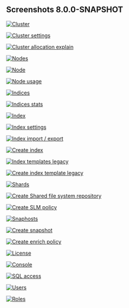 ## Screenshots 8.0.0-SNAPSHOT

[![Cluster](https://raw.githubusercontent.com/stephanediondev/elasticsearch-admin/master/screenshots/8.0.0-SNAPSHOT/resized/resized-cluster.png)](https://raw.githubusercontent.com/stephanediondev/elasticsearch-admin/master/screenshots/8.0.0-SNAPSHOT/original/original-cluster.png)

[![Cluster settings](https://raw.githubusercontent.com/stephanediondev/elasticsearch-admin/master/screenshots/8.0.0-SNAPSHOT/resized/resized-cluster-settings.png)](https://raw.githubusercontent.com/stephanediondev/elasticsearch-admin/master/screenshots/8.0.0-SNAPSHOT/original/original-cluster-settings.png)

[![Cluster allocation explain](https://raw.githubusercontent.com/stephanediondev/elasticsearch-admin/master/screenshots/8.0.0-SNAPSHOT/resized/resized-cluster-allocation-explain.png)](https://raw.githubusercontent.com/stephanediondev/elasticsearch-admin/master/screenshots/8.0.0-SNAPSHOT/original/original-cluster-allocation-explain.png)

[![Nodes](https://raw.githubusercontent.com/stephanediondev/elasticsearch-admin/master/screenshots/8.0.0-SNAPSHOT/resized/resized-nodes.png)](https://raw.githubusercontent.com/stephanediondev/elasticsearch-admin/master/screenshots/8.0.0-SNAPSHOT/original/original-nodes.png)

[![Node](https://raw.githubusercontent.com/stephanediondev/elasticsearch-admin/master/screenshots/8.0.0-SNAPSHOT/resized/resized-node.png)](https://raw.githubusercontent.com/stephanediondev/elasticsearch-admin/master/screenshots/8.0.0-SNAPSHOT/original/original-node.png)

[![Node usage](https://raw.githubusercontent.com/stephanediondev/elasticsearch-admin/master/screenshots/8.0.0-SNAPSHOT/resized/resized-node-usage.png)](https://raw.githubusercontent.com/stephanediondev/elasticsearch-admin/master/screenshots/8.0.0-SNAPSHOT/original/original-node-usage.png)

[![Indices](https://raw.githubusercontent.com/stephanediondev/elasticsearch-admin/master/screenshots/8.0.0-SNAPSHOT/resized/resized-indices.png)](https://raw.githubusercontent.com/stephanediondev/elasticsearch-admin/master/screenshots/8.0.0-SNAPSHOT/original/original-indices.png)

[![Indices stats](https://raw.githubusercontent.com/stephanediondev/elasticsearch-admin/master/screenshots/8.0.0-SNAPSHOT/resized/resized-indices-stats.png)](https://raw.githubusercontent.com/stephanediondev/elasticsearch-admin/master/screenshots/8.0.0-SNAPSHOT/original/original-indices-stats.png)

[![Index](https://raw.githubusercontent.com/stephanediondev/elasticsearch-admin/master/screenshots/8.0.0-SNAPSHOT/resized/resized-index.png)](https://raw.githubusercontent.com/stephanediondev/elasticsearch-admin/master/screenshots/8.0.0-SNAPSHOT/original/original-index.png)

[![Index settings](https://raw.githubusercontent.com/stephanediondev/elasticsearch-admin/master/screenshots/8.0.0-SNAPSHOT/resized/resized-index-settings.png)](https://raw.githubusercontent.com/stephanediondev/elasticsearch-admin/master/screenshots/8.0.0-SNAPSHOT/original/original-index-settings.png)

[![Index import / export](https://raw.githubusercontent.com/stephanediondev/elasticsearch-admin/master/screenshots/8.0.0-SNAPSHOT/resized/resized-index-import-export.png)](https://raw.githubusercontent.com/stephanediondev/elasticsearch-admin/master/screenshots/8.0.0-SNAPSHOT/original/original-index-import-export.png)

[![Create index](https://raw.githubusercontent.com/stephanediondev/elasticsearch-admin/master/screenshots/8.0.0-SNAPSHOT/resized/resized-index-create.png)](https://raw.githubusercontent.com/stephanediondev/elasticsearch-admin/master/screenshots/8.0.0-SNAPSHOT/original/original-index-create.png)

[![Index templates legacy](https://raw.githubusercontent.com/stephanediondev/elasticsearch-admin/master/screenshots/8.0.0-SNAPSHOT/resized/resized-index-templates-legacy.png)](https://raw.githubusercontent.com/stephanediondev/elasticsearch-admin/master/screenshots/8.0.0-SNAPSHOT/original/original-index-templates-legacy.png)

[![Create index template legacy](https://raw.githubusercontent.com/stephanediondev/elasticsearch-admin/master/screenshots/8.0.0-SNAPSHOT/resized/resized-index-templates-create-legacy.png)](https://raw.githubusercontent.com/stephanediondev/elasticsearch-admin/master/screenshots/8.0.0-SNAPSHOT/original/original-index-templates-create-legacy.png)

[![Shards](https://raw.githubusercontent.com/stephanediondev/elasticsearch-admin/master/screenshots/8.0.0-SNAPSHOT/resized/resized-shards.png)](https://raw.githubusercontent.com/stephanediondev/elasticsearch-admin/master/screenshots/8.0.0-SNAPSHOT/original/original-shards.png)

[![Create Shared file system repository](https://raw.githubusercontent.com/stephanediondev/elasticsearch-admin/master/screenshots/8.0.0-SNAPSHOT/resized/resized-repository-create-fs.png)](https://raw.githubusercontent.com/stephanediondev/elasticsearch-admin/master/screenshots/8.0.0-SNAPSHOT/original/original-repository-create-fs.png)

[![Create SLM policy](https://raw.githubusercontent.com/stephanediondev/elasticsearch-admin/master/screenshots/8.0.0-SNAPSHOT/resized/resized-slm-policy-create.png)](https://raw.githubusercontent.com/stephanediondev/elasticsearch-admin/master/screenshots/8.0.0-SNAPSHOT/original/original-slm-policy-create.png)

[![Snaphosts](https://raw.githubusercontent.com/stephanediondev/elasticsearch-admin/master/screenshots/8.0.0-SNAPSHOT/resized/resized-snapshots.png)](https://raw.githubusercontent.com/stephanediondev/elasticsearch-admin/master/screenshots/8.0.0-SNAPSHOT/original/original-snapshots.png)

[![Create snapshot](https://raw.githubusercontent.com/stephanediondev/elasticsearch-admin/master/screenshots/8.0.0-SNAPSHOT/resized/resized-snapshot-create.png)](https://raw.githubusercontent.com/stephanediondev/elasticsearch-admin/master/screenshots/8.0.0-SNAPSHOT/original/original-snapshot-create.png)

[![Create enrich policy](https://raw.githubusercontent.com/stephanediondev/elasticsearch-admin/master/screenshots/8.0.0-SNAPSHOT/resized/resized-enrich-create.png)](https://raw.githubusercontent.com/stephanediondev/elasticsearch-admin/master/screenshots/8.0.0-SNAPSHOT/original/original-enrich-create.png)

[![License](https://raw.githubusercontent.com/stephanediondev/elasticsearch-admin/master/screenshots/8.0.0-SNAPSHOT/resized/resized-license.png)](https://raw.githubusercontent.com/stephanediondev/elasticsearch-admin/master/screenshots/8.0.0-SNAPSHOT/original/original-license.png)

[![Console](https://raw.githubusercontent.com/stephanediondev/elasticsearch-admin/master/screenshots/8.0.0-SNAPSHOT/resized/resized-console.png)](https://raw.githubusercontent.com/stephanediondev/elasticsearch-admin/master/screenshots/8.0.0-SNAPSHOT/original/original-console.png)

[![SQL access](https://raw.githubusercontent.com/stephanediondev/elasticsearch-admin/master/screenshots/8.0.0-SNAPSHOT/resized/resized-sql.png)](https://raw.githubusercontent.com/stephanediondev/elasticsearch-admin/master/screenshots/8.0.0-SNAPSHOT/original/original-sql.png)

[![Users](https://raw.githubusercontent.com/stephanediondev/elasticsearch-admin/master/screenshots/8.0.0-SNAPSHOT/resized/resized-elasticsearch-users.png)](https://raw.githubusercontent.com/stephanediondev/elasticsearch-admin/master/screenshots/8.0.0-SNAPSHOT/original/original-elasticsearch-users.png)

[![Roles](https://raw.githubusercontent.com/stephanediondev/elasticsearch-admin/master/screenshots/8.0.0-SNAPSHOT/resized/resized-elasticsearch-roles.png)](https://raw.githubusercontent.com/stephanediondev/elasticsearch-admin/master/screenshots/8.0.0-SNAPSHOT/original/original-elasticsearch-roles.png)


